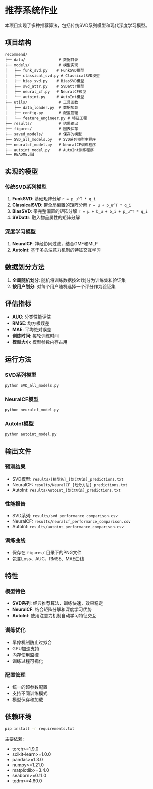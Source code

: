 # 推荐系统作业

本项目实现了多种推荐算法，包括传统SVD系列模型和现代深度学习模型。

## 项目结构

```
recommend/
├── data/               # 数据目录
├── models/             # 模型实现
│   ├── funk_svd.py    # FunkSVD模型
│   ├── classical_svd.py # ClassicalSVD模型 
│   ├── bias_svd.py    # BiasSVD模型
│   ├── svd_attr.py    # SVDattr模型
│   ├── neural_cf.py   # NeuralCF模型
│   └── autoint.py     # AutoInt模型
├── utils/              # 工具函数
│   ├── data_loader.py  # 数据加载
│   ├── config.py       # 配置管理
│   └── feature_engineer.py # 特征工程
├── results/            # 结果输出
├── figures/            # 图表保存
├── saved_models/       # 保存的模型
├── SVD_all_models.py   # SVD系列模型主程序
├── neuralcf_model.py   # NeuralCF训练程序
├── autoint_model.py    # AutoInt训练程序
└── README.md
```

## 实现的模型

### 传统SVD系列模型
1. **FunkSVD**: 基础矩阵分解 `r = p_u^T * q_i`
2. **ClassicalSVD**: 带全局偏置的矩阵分解 `r = μ + p_u^T * q_i`
3. **BiasSVD**: 带完整偏置的矩阵分解 `r = μ + b_u + b_i + p_u^T * q_i`
4. **SVDattr**: 融入物品属性的矩阵分解

### 深度学习模型
1. **NeuralCF**: 神经协同过滤，结合GMF和MLP
2. **AutoInt**: 基于多头注意力机制的特征交互学习

## 数据划分方法

1. **全局随机划分**: 随机将训练数据按9:1划分为训练集和验证集
2. **按用户划分**: 对每个用户随机选择一个评分作为验证集

## 评估指标

- **AUC**: 分类性能评估
- **RMSE**: 均方根误差  
- **MAE**: 平均绝对误差
- **训练时间**: 每轮训练时间
- **模型大小**: 模型参数内存占用

## 运行方法

### SVD系列模型
```bash
python SVD_all_models.py
```

### NeuralCF模型
```bash  
python neuralcf_model.py
```

### AutoInt模型
```bash
python autoint_model.py
```

## 输出文件

### 预测结果
- SVD模型: `results/[模型名]_[划分方法]_predictions.txt`
- NeuralCF: `results/NeuralCF_[划分方法]_predictions.txt`  
- AutoInt: `results/AutoInt_[划分方法]_predictions.txt`

### 性能报告
- SVD系列: `results/svd_performance_comparison.csv`
- NeuralCF: `results/neuralcf_performance_comparison.csv`
- AutoInt: `results/autoint_performance_comparison.csv`

### 训练曲线
- 保存在 `figures/` 目录下的PNG文件
- 包含Loss、AUC、RMSE、MAE曲线

## 特性

### 模型特色
- **SVD系列**: 经典推荐算法，训练快速，效果稳定
- **NeuralCF**: 结合矩阵分解和深度学习优势
- **AutoInt**: 使用注意力机制自动学习特征交互

### 训练优化
- 早停机制防止过拟合
- GPU加速支持
- 内存使用监控
- 训练过程可视化

### 配置管理
- 统一的超参数配置
- 支持不同训练模式
- 模型保存和加载

## 依赖环境

```bash
pip install -r requirements.txt
```

主要依赖:
- torch>=1.9.0
- scikit-learn>=1.0.0
- pandas>=1.3.0
- numpy>=1.21.0
- matplotlib>=3.4.0
- seaborn>=0.11.0
- tqdm>=4.60.0
